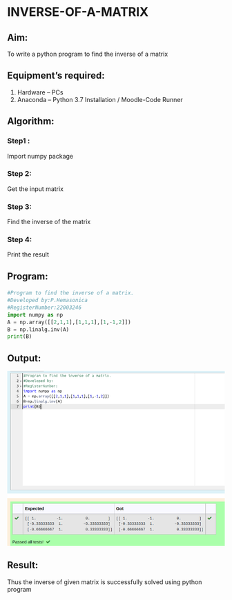 # INVERSE-OF-A-MATRIX

## Aim:

To write a python program to find the inverse of a matrix

## Equipment’s required:

1. 	Hardware – PCs
2. 	Anaconda – Python 3.7 Installation / Moodle-Code Runner

## Algorithm:

### Step1 : 
Import numpy package

### Step 2: 
Get the input matrix

### Step 3: 
Find the inverse of the matrix

### Step 4: 
Print the result

## Program:
```python
#Program to find the inverse of a matrix.
#Developed by:P.Hemasonica
#RegisterNumber:22003246
import numpy as np
A = np.array([[2,1,1],[1,1,1],[1,-1,2]])
B = np.linalg.inv(A)
print(B)
```
## Output:
![](./inverse%20of%20matrix.png)

## Result:
Thus the inverse of given matrix is successfully solved using python program

